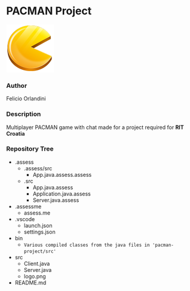 # PACMAN Project

![pacman logo](src/logo.png)

### Author

Felicio Orlandini

### Description

Multiplayer PACMAN game with chat made for a project required for **RIT Croatia**

### Repository Tree

- .assess
  - .assess/src
    - App.java.assess.assess
  - .src
    - App.java.assess
    - Application.java.assess
    - Server.java.assess
- .assessme
  - assess.me
- .vscode
  - launch.json
  - settings.json
- bin 
  - `Various compiled classes from the java files in 'pacman-project/src'`
- src
  - Client.java
  - Server.java
  - logo.png
- README.md
